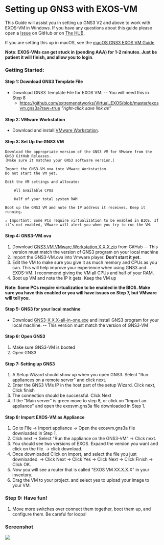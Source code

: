 # Setting up GNS3 with EXOS-VM
This Guide will assist you in setting up GNS3 V2 and above to work with EXOS-VM in Windows.  If you have any questions about this guide please open a [Issue](https://github.com/extremenetworks/Virtual_EXOS/issues/new) on GitHub or on  [The HUB](http://community.extremenetworks.com/).

If you are setting this up in macOS, see the [macOS GNS3 EXOS VM Guide](GNS3_EXOS-VM_Guide_macOS.md)  

**Note: EXOS-VMs can get stuck in (pending AAA) for 1-2 minutes.  Just be patient it will finish, and allow you to login**.

### Getting Started:

#### Step 1: Download GNS3 Template File
* Download GNS3 Template File for EXOS VM.  --  You will need this in Step 8  
	* https://github.com/extremenetworks/Virtual_EXOS/blob/master/exosvm.gns3a?raw=true  *"right-click save link as"*

#### Step 2: VMware Workstation

* Download and install [VMware Workstation](https://www.vmware.com/products/desktop-hypervisor/workstation-and-fusion).

#### Step 3: Set Up the GNS3 VM

    Download the appropriate version of the GNS3 VM for VMware from the GNS3 GitHub Releases.
    (Make sure it matches your GNS3 software version.)

    Import the GNS3-VM.ova into VMware Workstation.
    Do not start the VM yet.

    Edit the VM settings and allocate:

        All available CPUs

        Half of your total system RAM

    Boot up the GNS3 VM and note the IP address it receives. Keep it running.

    ⚠️ Important: Some PCs require virtualization to be enabled in BIOS. If it’s not enabled, VMware will alert you when you try to run the VM.

#### Step 4: GNS3-VM.ova
1.  Download [GNS3.VM.VMware.Workstation.X.X.X.zip](https://github.com/GNS3/gns3-gui/releases) from GitHub  -- This version must match the version of GNS3 program on your local machine
2.  Import the GNS3-VM.ova into Vmware player.  **Don't start it yet.**
3.  Edit the VM to make sure you give it as much memory and CPUs as you can.  This will help improve your experience when using GNS3 and EXOS-VM.  I recommend giving the VM all CPUs and half of your RAM.
5. Boot up VM and note the IP it gets.  Keep the VM up

**Note: Some PCs require virtualization to be enabled in the BIOS.  Make sure you have this enabled or you will have issues on Step 7, but VMware will tell you.**

#### Step 5: GNS3 for your local machine
* Download [GNS3-X.X.X-all-in-one.exe](https://www.gns3.com/software/download) and install GNS3 program for your local machine.  -- This version must match the version of GNS3-VM

#### Step 6: Open GNS3
1. Make sure GNS3-VM is booted
2. Open GNS3

#### Step 7: Setting up GNS3
1. A Setup Wizard should show up when you open GNS3.  Select "Run appliances on a remote server" and click next.  
2. Enter the GNS3 VMs IP in the host part of the setup Wizard. Click next, Click finish
3. The connection should be successful.  Click Next
4. If the "Main server" is green move to step 8, or click on "Import an appliance" and open the exosvm.gns3a file downloaded in Step 1.


#### Step 8: Import EXOS-VM as Appliance 
1. Go to File -> Import appliance -> Open the exosvm.gns3a file downloaded in Step 1.
2. Click next -> Select "Run the appliance on the GNS3-VM" -> Click next.
3. You should see two versions of EXOS.  Expand the version you want and click on the file. -> click download.
4. Once downloaded Click on import, and select the file you just downloaded. -> Click Next -> Click Yes -> Click Next -> Click Finish -> Click OK.
5. Now you will see a router that is called "EXOS VM XX.X.X.X" in your inventory.
6. Drag the VM to your project. and select yes to upload your image to your VM.

### Step 9: Have fun!
1. Move more switches over connect them together, boot them up, and configure them.  Be careful for loops!

### Screenshot

<img src="GNS3_GNS3-VM_EXOS-VM.jpg">
